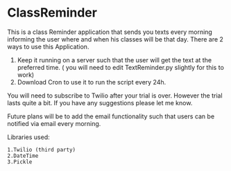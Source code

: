 # ClassReminder
This is a class Reminder application that sends you texts every morning informing the user where and when his classes will be that day.
There are 2 ways to use this Application.
1. Keep it running on a server such that the user will get the text at the preferred time. ( you will need to edit TextReminder.py slightly for this to work)
2. Download Cron to use it to run the script every 24h.

You will need to subscribe to Twilio after your trial is over. However the trial lasts quite a bit.
If you have any suggestions please let me know.

Future plans will be to add the email functionality such that users can be notified via email every morning.

Libraries used:
    
    1.Twilio (third party)
    2.DateTime
    3.Pickle
